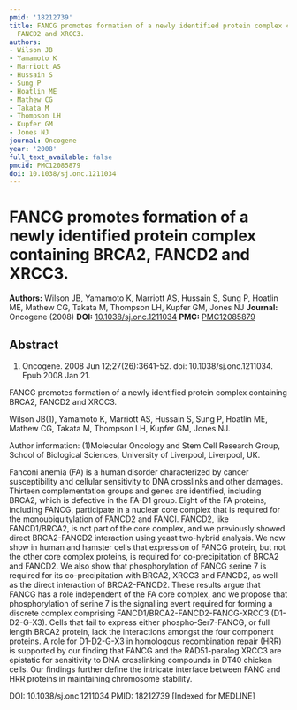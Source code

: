 ```yaml
---
pmid: '18212739'
title: FANCG promotes formation of a newly identified protein complex containing BRCA2,
  FANCD2 and XRCC3.
authors:
- Wilson JB
- Yamamoto K
- Marriott AS
- Hussain S
- Sung P
- Hoatlin ME
- Mathew CG
- Takata M
- Thompson LH
- Kupfer GM
- Jones NJ
journal: Oncogene
year: '2008'
full_text_available: false
pmcid: PMC12085879
doi: 10.1038/sj.onc.1211034
---
```


# FANCG promotes formation of a newly identified protein complex containing BRCA2, FANCD2 and XRCC3.
**Authors:** Wilson JB, Yamamoto K, Marriott AS, Hussain S, Sung P, Hoatlin ME, Mathew CG, Takata M, Thompson LH, Kupfer GM, Jones NJ
**Journal:** Oncogene (2008)
**DOI:** [10.1038/sj.onc.1211034](https://doi.org/10.1038/sj.onc.1211034)
**PMC:** [PMC12085879](https://www.ncbi.nlm.nih.gov/pmc/articles/PMC12085879/)

## Abstract

1. Oncogene. 2008 Jun 12;27(26):3641-52. doi: 10.1038/sj.onc.1211034. Epub 2008
Jan  21.

FANCG promotes formation of a newly identified protein complex containing BRCA2, 
FANCD2 and XRCC3.

Wilson JB(1), Yamamoto K, Marriott AS, Hussain S, Sung P, Hoatlin ME, Mathew CG, 
Takata M, Thompson LH, Kupfer GM, Jones NJ.

Author information:
(1)Molecular Oncology and Stem Cell Research Group, School of Biological 
Sciences, University of Liverpool, Liverpool, UK.

Fanconi anemia (FA) is a human disorder characterized by cancer susceptibility 
and cellular sensitivity to DNA crosslinks and other damages. Thirteen 
complementation groups and genes are identified, including BRCA2, which is 
defective in the FA-D1 group. Eight of the FA proteins, including FANCG, 
participate in a nuclear core complex that is required for the 
monoubiquitylation of FANCD2 and FANCI. FANCD2, like FANCD1/BRCA2, is not part 
of the core complex, and we previously showed direct BRCA2-FANCD2 interaction 
using yeast two-hybrid analysis. We now show in human and hamster cells that 
expression of FANCG protein, but not the other core complex proteins, is 
required for co-precipitation of BRCA2 and FANCD2. We also show that 
phosphorylation of FANCG serine 7 is required for its co-precipitation with 
BRCA2, XRCC3 and FANCD2, as well as the direct interaction of BRCA2-FANCD2. 
These results argue that FANCG has a role independent of the FA core complex, 
and we propose that phosphorylation of serine 7 is the signalling event required 
for forming a discrete complex comprising FANCD1/BRCA2-FANCD2-FANCG-XRCC3 
(D1-D2-G-X3). Cells that fail to express either phospho-Ser7-FANCG, or full 
length BRCA2 protein, lack the interactions amongst the four component proteins. 
A role for D1-D2-G-X3 in homologous recombination repair (HRR) is supported by 
our finding that FANCG and the RAD51-paralog XRCC3 are epistatic for sensitivity 
to DNA crosslinking compounds in DT40 chicken cells. Our findings further define 
the intricate interface between FANC and HRR proteins in maintaining chromosome 
stability.

DOI: 10.1038/sj.onc.1211034
PMID: 18212739 [Indexed for MEDLINE]
